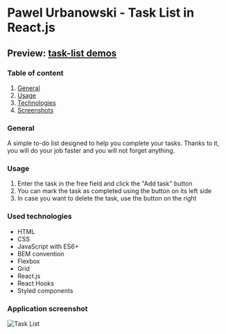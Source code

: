 # Pawel Urbanowski - Task List in React.js

## Preview: [task-list demos](https://palel.github.io/taskList-react/)

### Table of content
1. [General](#general)
2. [Usage](#usage)
3. [Technologies](#used-technologies)
4. [Screenshots](#application-screenshot)

### General
A simple to-do list designed to help you complete your tasks. Thanks to it, you will do your job faster and you will not forget anything.

### Usage
1. Enter the task in the free field and click the "Add task" button
2. You can mark the task as completed using the button on its left side
3. In case you want to delete the task, use the button on the right

### Used technologies
- HTML
- CSS
- JavaScript with ES6+
- BEM convention
- Flexbox
- Grid
- React.js
- React Hooks
- Styled components

### Application screenshot
![Task List](https://raw.githubusercontent.com/palel/taskList/main/images/newAnimation%20(2).gif)
